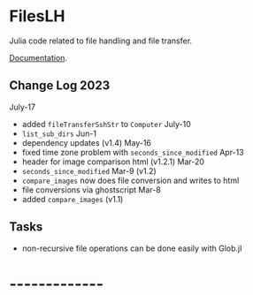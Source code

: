# FilesLH

Julia code related to file handling and file transfer.

[Documentation](lhendricks.org/julia/FilesLH/index.html).

## Change Log 2023

July-17
- added `fileTransferSshStr` to `Computer`
July-10
- `list_sub_dirs`
Jun-1
- dependency updates (v1.4)
May-16
- fixed time zone problem with `seconds_since_modified`
Apr-13
- header for image comparison html (v1.2.1)
Mar-20 
- `seconds_since_modified`
Mar-9 (v1.2)
- `compare_images` now does file conversion and writes to html
- file conversions via ghostscript
Mar-8
- added `compare_images` (v1.1)

## Tasks

- non-recursive file operations can be done easily with Glob.jl

# -------------
